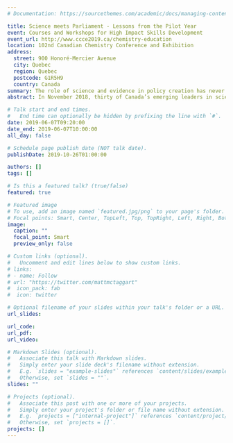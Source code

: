 ```yaml
---
# Documentation: https://sourcethemes.com/academic/docs/managing-content/

title: Science meets Parliament - Lessons from the Pilot Year
event: Courses and Workshops for High Impact Skills Development
event_url: http://www.ccce2019.ca/chemistry-education
location: 102nd Canadian Chemistry Conference and Exhibition
address:
  street: 900 Honoré-Mercier Avenue
  city: Quebec
  region: Quebec
  postcode: G1R5H9
  country: Canada
summary: The role of science and evidence in policy creation has never been more critical nor more at risk. But when do researchers and decision makers have a chance to connect? How should scientists communicate their knowledge to the Parliamentarians who need it?
abstract: In November 2018, thirty of Canada’s emerging leaders in science and engineering converged on Ottawa to participate in Science meets Parliament – a pilot programme designed to generate and strengthen relationships between researchers working in Canada and federal Parliamentarians in order to reaffirm science and evidence-informed policy as Canadian cultural norms. Capt. McTaggart will tell the first-hand story of Science meets Parliament Canada, from its inspiration and planning stages through to the training workshops and nearly 100 individual meetings between researchers and Parliamentarians

# Talk start and end times.
#   End time can optionally be hidden by prefixing the line with `#`.
date: 2019-06-07T09:20:00
date_end: 2019-06-07T10:00:00
all_day: false

# Schedule page publish date (NOT talk date).
publishDate: 2019-10-26T01:00:00

authors: []
tags: []

# Is this a featured talk? (true/false)
featured: true

# Featured image
# To use, add an image named `featured.jpg/png` to your page's folder. 
# Focal points: Smart, Center, TopLeft, Top, TopRight, Left, Right, BottomLeft, Bottom, BottomRight.
image:
  caption: ""
  focal_point: Smart
  preview_only: false

# Custom links (optional).
#   Uncomment and edit lines below to show custom links.
# links:
# - name: Follow
# url: "https://twitter.com/mattmctaggart"
#  icon_pack: fab
#  icon: twitter

# Optional filename of your slides within your talk's folder or a URL.
url_slides:

url_code:
url_pdf:
url_video:

# Markdown Slides (optional).
#   Associate this talk with Markdown slides.
#   Simply enter your slide deck's filename without extension.
#   E.g. `slides = "example-slides"` references `content/slides/example-slides.md`.
#   Otherwise, set `slides = ""`.
slides: ""

# Projects (optional).
#   Associate this post with one or more of your projects.
#   Simply enter your project's folder or file name without extension.
#   E.g. `projects = ["internal-project"]` references `content/project/deep-learning/index.md`.
#   Otherwise, set `projects = []`.
projects: []
---
```

